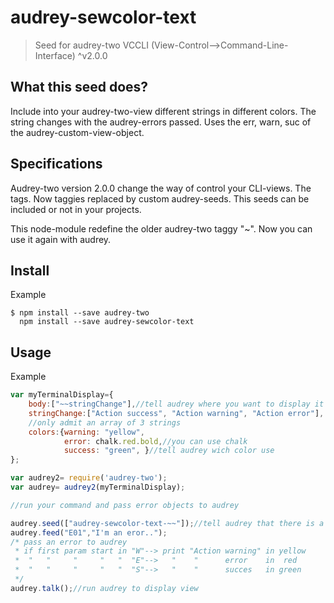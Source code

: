 # audrey-sewcolor-text

> Seed for audrey-two VCCLI (View-Control-->Command-Line-Interface) ^v2.0.0


## What this seed does?

Include into your audrey-two-view different strings in different colors. The string changes with the audrey-errors passed. Uses the err, warn, suc of the audrey-custom-view-object.

## Specifications

Audrey-two version 2.0.0 change the way of control your CLI-views. The tags. Now taggies replaced by custom audrey-seeds. This seeds can be included or not in your projects.

This node-module redefine the older audrey-two taggy "~". Now you can use it again with audrey.

## Install

Example
```
$ npm install --save audrey-two
  npm install --save audrey-sewcolor-text
```
## Usage

Example

```js
var myTerminalDisplay={
	body:["~~stringChange"],//tell audrey where you want to display it
	stringChange:["Action success", "Action warning", "Action error"],
	//only admit an array of 3 strings
	colors:{warning: "yellow", 
		 	error: chalk.red.bold,//you can use chalk
			success: "green", }//tell audrey wich color use
};

var audrey2= require('audrey-two');
var audrey= audrey2(myTerminalDisplay);

//run your command and pass error objects to audrey

audrey.seed(["audrey-sewcolor-text-~~"]);//tell audrey that there is a new seed
audrey.feed("E01","I'm an eror..");
/* pass an error to audrey
 * if first param start in "W"--> print "Action warning" in yellow 
 *  "   "     "     "   "  "E"-->   "    "      error    in  red
 *  "   "     "     "   "  "S"-->   "    "      succes   in green
 */
audrey.talk();//run audrey to display view
```

